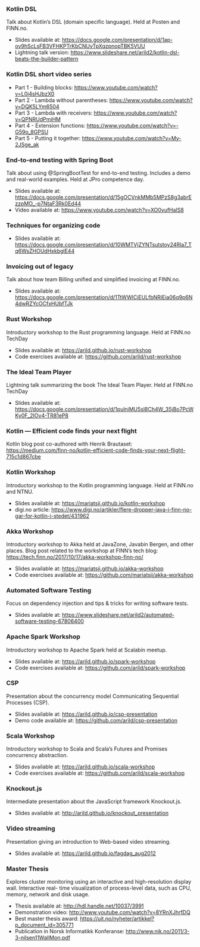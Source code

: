 ### Kotlin DSL
Talk about Kotlin’s DSL (domain specific language). Held at Posten and FINN.no.
* Slides available at: https://docs.google.com/presentation/d/1ap-ov9hScLsFB3VFHKPTrKbCNUvTpXqzpnopTBK5VUU
* Lightning talk version: https://www.slideshare.net/arild2/kotlin-dsl-beats-the-builder-pattern

### Kotlin DSL short video series
* Part 1 - Building blocks: https://www.youtube.com/watch?v=L0j4sHJbzX0
* Part 2 - Lambda without parentheses: https://www.youtube.com/watch?v=DQK5LYm6504
* Part 3 - Lambda with receivers: https://www.youtube.com/watch?v=QPNRUdPmiHM
* Part 4 - Extension functions: https://www.youtube.com/watch?v=-G59o_8GPSU
* Part 5 - Putting it together: https://www.youtube.com/watch?v=My-2JSge_ak

### End-to-end testing with Spring Boot
Talk about using @SpringBootTest for end-to-end testing. Includes a demo and real-world examples. Held at JPro competence day.
* Slides available at: https://docs.google.com/presentation/d/15gOCVnkMMb5MPzS8g3abrEzzpMO_-p7NtaF3Rk0Ed44
* Video available at: https://www.youtube.com/watch?v=XO0vufHalS8

### Techniques for organizing code
* Slides available at: https://docs.google.com/presentation/d/10WMTVjZYNTsutstoy24Rla7_Tq6WsZHOUdHxkbglE44

### Invoicing out of legacy
Talk about how team Billing unified and simplified invoicing at FINN.no.
* Slides available at: https://docs.google.com/presentation/d/1TtWWlCiEULfbNRiEia06q9p6N4dwRZYcOCfxHUbfTJk

### Rust Workshop
Introductory workshop to the Rust programming language. Held at FINN.no TechDay
* Slides available at: https://arild.github.io/rust-workshop
* Code exercises available at: https://github.com/arild/rust-workshop

### The Ideal Team Player 
Lightning talk summarizing the book The Ideal Team Player. Held at FINN.no TechDay
* Slides available at: https://docs.google.com/presentation/d/1pulniMU5sl8Ch4W_35jBo7PcWKy0F_2IOv4-TR81eP8

### Kotlin — Efficient code finds your next flight
Kotlin blog post co-authored with Henrik Brautaset: https://medium.com/finn-no/kotlin-efficient-code-finds-your-next-flight-715c1d867cbe

### Kotlin Workshop
Introductory workshop to the Kotlin programming language. Held at FINN.no and NTNU.
* Slides available at: https://mariatsji.github.io/kotlin-workshop
* digi.no article: https://www.digi.no/artikler/flere-dropper-java-i-finn-no-gar-for-kotlin-i-stedet/431962

### Akka Workshop
Introductory workshop to Akka held at JavaZone, Javabin Bergen, and other places. Blog post related to the workshop at FINN’s tech blog: https://tech.finn.no/2017/10/17/akka-workshop-finn-no/
* Slides available at: https://mariatsji.github.io/akka-workshop
* Code exercises available at: https://github.com/mariatsji/akka-workshop

### Automated Software Testing
Focus on dependency injection and tips & tricks for writing software tests.
* Slides available at: https://www.slideshare.net/arild2/automated-software-testing-67806400

### Apache Spark Workshop
Introductory workshop to Apache Spark held at Scalabin meetup.
* Slides available at: https://arild.github.io/spark-workshop
* Code exercises available at: https://github.com/arild/spark-workshop

### CSP
Presentation about the concurrency model Communicating Sequential Processes (CSP).
* Slides available at: https://arild.github.io/csp-presentation
* Demo code available at: https://github.com/arild/csp-presentation

### Scala Workshop
Introductory workshop to Scala and Scala’s Futures and Promises concurrency abstraction.
* Slides available at: https://arild.github.io/scala-workshop
* Code exercises available at: https://github.com/arild/scala-workshop

### Knockout.js
Intermediate presentation about the JavaScript framework Knockout.js.
* Slides available at: http://arild.github.io/knockout_presentation

### Video streaming
Presentation giving an introduction to Web-based video streaming.
* Slides available at: https://arild.github.io/fagdag_aug2012

### Master Thesis
Explores cluster monitoring using an interactive and high-resolution display wall. Interactive real- time visualization of process-level data, such as CPU, memory, network and disk usage.
* Thesis available at: http://hdl.handle.net/10037/3991
* Demonstration video: http://www.youtube.com/watch?v=8YRnXJhrfDQ
* Best master thesis award: https://uit.no/nyheter/artikkel?p_document_id=305771
* Publication in Norsk Informatikk Konferanse: http://www.nik.no/2011/3-3-nilsen11WallMon.pdf
